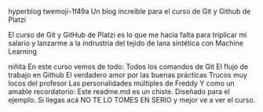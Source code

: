 hyperblog twemoji-1f49a
Un blog increíble para el curso de Git y Github de Platzi

El curso de Git y GitHub de Platzi es lo que me hacía falta para triplicar mi salario y lanzarme a la indrustria del tejido de lana sintética con Machine Learning

niñita
En este curso vemos de todo:
Todos los comandos de Git
El flujo de trabajo en Github
El verdadero amor por las buenas prácticas
Trucos muy locos del profesor
Las personalidades múltiples de Freddy
Y como un amable recordatorio: Este readme.md es un chiste. Diseñado para el ejemplo. Si llegas acá NO TE LO TOMES EN SERIO y mejor ve a ver el curso.
